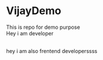 # VijayDemo
This is repo for demo purpose
<br/>
Hey i am developer

<br/>
hey i am also frentend developerssss
